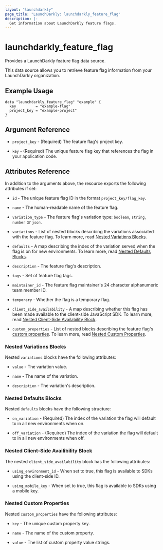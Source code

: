 ```yaml
---
layout: "launchdarkly"
page_title: "LaunchDarkly: launchdarkly_feature_flag"
description: |-
  Get information about LaunchDarkly feature flags.
---
```


# launchdarkly_feature_flag

Provides a LaunchDarkly feature flag data source.

This data source allows you to retrieve feature flag information from your LaunchDarkly organization.

## Example Usage

```hcl
data "launchdarkly_feature_flag" "example" {
  key         = "example-flag"
  project_key = "example-project"
}
```

## Argument Reference

- `project_key` - (Required) The feature flag's project key.

- `key` - (Required) The unique feature flag key that references the flag in your application code.

## Attributes Reference

In addition to the arguments above, the resource exports the following attributes if set:

- `id` - The unique feature flag ID in the format `project_key/flag_key`.

- `name` - The human-readable name of the feature flag.

- `variation_type` - The feature flag's variation type: `boolean`, `string`, `number` or `json`.

- `variations` - List of nested blocks describing the variations associated with the feature flag. To learn more, read [Nested Variations Blocks](#nested-variations-blocks).

- `defaults` - A map describing the index of the variation served when the flag is on for new environments. To learn more, read [Nested Defaults Blocks](#nested-defaults-blocks).

- `description` - The feature flag's description.

- `tags` - Set of feature flag tags.

- `maintainer_id` - The feature flag maintainer's 24 character alphanumeric team member ID.

- `temporary` - Whether the flag is a temporary flag.

- `client_side_availability` - A map describing whether this flag has been made available to the client-side JavaScript SDK. To learn more, read [Nested Client-Side Availability Block](#nested-client-side-availability-block).

- `custom_properties` - List of nested blocks describing the feature flag's [custom properties](https://docs.launchdarkly.com/docs/custom-properties). To learn more, read [Nested Custom Properties](#nested-custom-properties).

### Nested Variations Blocks

Nested `variations` blocks have the following attributes:

- `value` - The variation value.

- `name` - The name of the variation.

- `description` - The variation's description.

### Nested Defaults Blocks

Nested `defaults` blocks have the following structure:

- `on_variation` - (Required) The index of the variation the flag will default to in all new environments when on.

- `off_variation` - (Required) The index of the variation the flag will default to in all new environments when off.

### Nested Client-Side Availibility Block

The nested `client_side_availability` block has the following attributes:

- `using_environment_id` - When set to true, this flag is available to SDKs using the client-side ID.

- `using_mobile_key` - When set to true, this flag is available to SDKs using a mobile key.

### Nested Custom Properties

Nested `custom_properties` have the following attributes:

- `key` - The unique custom property key.

- `name` - The name of the custom property.

- `value` - The list of custom property value strings.
